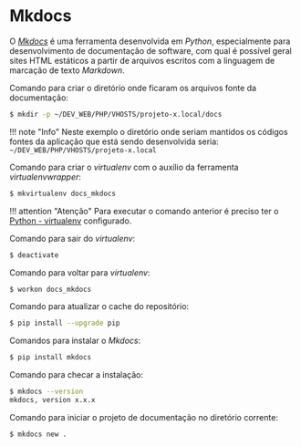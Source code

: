 Mkdocs
======

O _[Mkdocs](http://www.mkdocs.org/)_ é uma ferramenta desenvolvida em _Python_, especialmente para desenvolvimento de documentação de software, com qual é possível geral sites HTML estáticos a partir de arquivos escritos com a linguagem de marcação de texto _Markdown_.

Comando para criar o diretório onde ficaram os arquivos fonte da documentação:

```bash
$ mkdir -p ~/DEV_WEB/PHP/VHOSTS/projeto-x.local/docs
```

!!! note "Info"
    Neste exemplo o diretório onde seriam mantidos os códigos fontes da aplicação que está sendo desenvolvida seria: `~/DEV_WEB/PHP/VHOSTS/projeto-x.local`

Comando para criar o _virtualenv_ com o auxílio da ferramenta _virtualenvwrapper_:

```bash
$ mkvirtualenv docs_mkdocs
```

!!! attention "Atenção"
    Para executar o comando anterior é preciso ter o [Python - virtualenv](virtualenv.md) configurado.

Comando para sair do _virtualenv_:

```bash
$ deactivate
```

Comando para voltar para _virtualenv_:

```bash
$ workon docs_mkdocs
```

Comando para atualizar o cache do repositório:

```bash
$ pip install --upgrade pip
```

Comandos para instalar o _Mkdocs_:

```bash
$ pip install mkdocs
```

Comando para checar a instalação:

```bash
$ mkdocs --version
mkdocs, version x.x.x
```

Comando para iniciar o projeto de documentação no diretório corrente:

```bash
$ mkdocs new .
```
